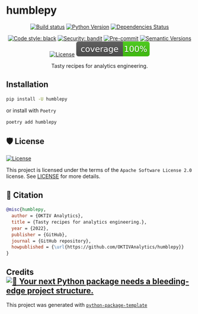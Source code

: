 # humblepy

<div align="center">

[![Build status](https://github.com/OKTIVAnalytics/humblepy/workflows/build/badge.svg?branch=master&event=push)](https://github.com/OKTIVAnalytics/humblepy/actions?query=workflow%3Abuild)
[![Python Version](https://img.shields.io/pypi/pyversions/humblepy.svg)](https://pypi.org/project/humblepy/)
[![Dependencies Status](https://img.shields.io/badge/dependencies-up%20to%20date-brightgreen.svg)](https://github.com/OKTIVAnalytics/humblepy/pulls?utf8=%E2%9C%93&q=is%3Apr%20author%3Aapp%2Fdependabot)

[![Code style: black](https://img.shields.io/badge/code%20style-black-000000.svg)](https://github.com/psf/black)
[![Security: bandit](https://img.shields.io/badge/security-bandit-green.svg)](https://github.com/PyCQA/bandit)
[![Pre-commit](https://img.shields.io/badge/pre--commit-enabled-brightgreen?logo=pre-commit&logoColor=white)](https://github.com/OKTIVAnalytics/humblepy/blob/master/.pre-commit-config.yaml)
[![Semantic Versions](https://img.shields.io/badge/%20%20%F0%9F%93%A6%F0%9F%9A%80-semantic--versions-e10079.svg)](https://github.com/OKTIVAnalytics/humblepy/releases)
[![License](https://img.shields.io/github/license/OKTIVAnalytics/humblepy)](https://github.com/OKTIVAnalytics/humblepy/blob/master/LICENSE)
![Coverage Report](assets/images/coverage.svg)

Tasty recipes for analytics engineering.

</div>

## Installation

```bash
pip install -U humblepy
```

or install with `Poetry`

```bash
poetry add humblepy
```

## 🛡 License

[![License](https://img.shields.io/github/license/OKTIVAnalytics/humblepy)](https://github.com/OKTIVAnalytics/humblepy/blob/master/LICENSE)

This project is licensed under the terms of the `Apache Software License 2.0` license. See [LICENSE](https://github.com/OKTIVAnalytics/humblepy/blob/master/LICENSE) for more details.

## 📃 Citation

```bibtex
@misc{humblepy,
  author = {OKTIV Analytics},
  title = {Tasty recipes for analytics engineering.},
  year = {2022},
  publisher = {GitHub},
  journal = {GitHub repository},
  howpublished = {\url{https://github.com/OKTIVAnalytics/humblepy}}
}
```

## Credits [![🚀 Your next Python package needs a bleeding-edge project structure.](https://img.shields.io/badge/python--package--template-%F0%9F%9A%80-brightgreen)](https://github.com/TezRomacH/python-package-template)

This project was generated with [`python-package-template`](https://github.com/TezRomacH/python-package-template)
